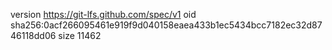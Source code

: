 version https://git-lfs.github.com/spec/v1
oid sha256:0acf266095461e919f9d040158eaea433b1ec5434bcc7182ec32d8746118dd06
size 11462
